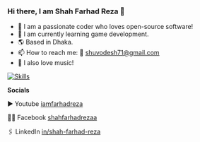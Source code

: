 ### Hi there, I am Shah Farhad Reza 👋

- 🔭 I am a passionate coder who loves open-source software!
- 🌱 I am currently learning game development.
- 🌎 Based in Dhaka.
- 📫 How to reach me: 📧 shuvodesh71@gmail.com
- 🎵 I also love music!

[![Skills](https://skillicons.dev/icons?i=cpp,cs,java,react,nodejs)](https://skillicons.dev)

**Socials**

▶️ Youtube [iamfarhadreza](https://www.youtube.com/@iamfarhadreza)

👨‍💻 Facebook [shahfarhadrezaa](https://www.facebook.com/shahfarhadrezaa)

🖇️ LinkedIn [in/shah-farhad-reza](https://www.linkedin.com/in/shah-farhad-reza/)
